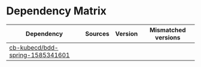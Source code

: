 # Dependency Matrix

Dependency | Sources | Version | Mismatched versions
---------- | ------- | ------- | -------------------
[cb-kubecd/bdd-spring-1585341601](https://github.com/cb-kubecd/bdd-spring-1585341601.git) |  | []() | 
